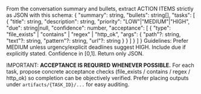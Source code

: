 
From the conversation summary and bullets, extract ACTION ITEMS strictly as JSON with this schema:
{
  "summary": string,
  "bullets": string[],
  "tasks": [
    {
      "title": string,
      "description": string,
      "priority": "LOW"|"MEDIUM"|"HIGH",
      "due": string|null,
      "confidence": number,
      "acceptance": [
        {
          "type": "file_exists" | "contains" | "regex" | "http_ok",
          "args": { "path"?: string, "text"?: string, "pattern"?: string, "url"?: string }
        }
      ]
    }
  ]
}
Guidelines: Prefer MEDIUM unless urgency/explicit deadlines suggest HIGH. Include due if explicitly stated. Confidence in [0,1].
Return only JSON.

IMPORTANT: **ACCEPTANCE IS REQUIRED WHENEVER POSSIBLE.**
For each task, propose concrete acceptance checks (file_exists / contains / regex / http_ok) so completion can be objectively verified.
Prefer placing outputs under `artifacts/{TASK_ID}/...` for easy auditing.
